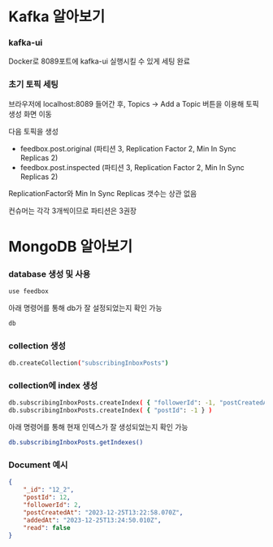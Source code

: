 # Kafka 알아보기

### kafka-ui

Docker로 8089포트에 kafka-ui 실행시킬 수 있게 세팅 완료

### 초기 토픽 세팅

브라우저에 localhost:8089 들어간 후, Topics -> Add a Topic 버튼을 이용해 토픽 생성 화면 이동

다음 토픽을 생성

- feedbox.post.original  (파티션 3, Replication Factor 2, Min In Sync Replicas 2)
- feedbox.post.inspected (파티션 3, Replication Factor 2, Min In Sync Replicas 2)

ReplicationFactor와 Min In Sync Replicas 갯수는 상관 없음

컨슈머는 각각 3개씩이므로 파티션은 3권장

# MongoDB 알아보기

### database 생성 및 사용

```sh
use feedbox
```

아래 명령어를 통해 db가 잘 설정되었는지 확인 가능

```sh
db
```

### collection 생성
```sh
db.createCollection("subscribingInboxPosts")
```

### collection에 index 생성
```sh
db.subscribingInboxPosts.createIndex( { "followerId": -1, "postCreatedAt": -1 } )
db.subscribingInboxPosts.createIndex( { "postId": -1 } )
```

아래 명령어를 통해 현재 인덱스가 잘 생성되었는지 확인 가능

```sh
db.subscribingInboxPosts.getIndexes()
```

### Document 예시
```json
{
    "_id": "12_2",
    "postId": 12,
    "followerId": 2, 
    "postCreatedAt": "2023-12-25T13:22:58.070Z",
    "addedAt": "2023-12-25T13:24:50.010Z",
    "read": false
}
```
